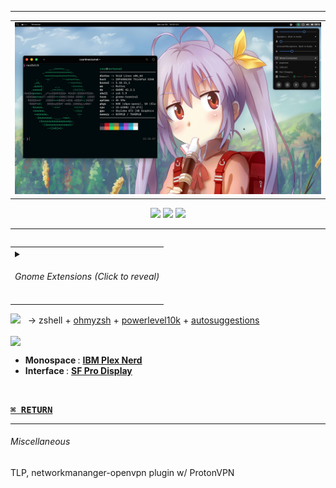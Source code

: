 ** **

<table align="center"><tr><td><img src="/images/2022-07-23-nocturnal.png" width="600"></td></tr></table>

<div align="center">
<a href="https://www.pling.com/p/1661959"><img src="https://img.shields.io/static/v1?label=GTK&message=Colloid&color=222222&labelColor=7F2B7B&style=for-the-badge&logo=gtk&logoColor=white"></a>
<a href="https://www.pling.com/p/1405756"><img src="https://img.shields.io/static/v1?label=ICONS&message=WhiteSur&color=222222&labelColor=7F2B7B&style=for-the-badge&logo=gtk&logoColor=white"></a>
<a href="https://www.pling.com/p/1690782"><img src="https://img.shields.io/static/v1?label=CURSORS&message=Phinger&color=222222&labelColor=7F2B7B&style=for-the-badge&logo=gtk&logoColor=white"></a>
</div>

** **

<table align="right">
  <tr>
  <td>
  <details>
    <summary><h6>Gnome Extensions<i> (Click to reveal)</i></h6></summary>
  <ul>
    <li><a href="https://extensions.gnome.org/extension/615/appindicator-support/">Appindicator support</a></li>
    <li><a href="https://extensions.gnome.org/extension/3499/application-volume-mixer/">Application Volume Mixer</a></li>
    <li><a href="https://extensions.gnome.org/extension/3628/arcmenu/">ArcMenu</a></li>
    <li><a href="https://extensions.gnome.org/extension/3843/just-perfection/">Just Perfection</a></li>
    <li><a href="https://extensions.gnome.org/extension/4693/rounded-system-menu-buttons/">Rounded System Menu Buttons</a></li>
    <li><a href="https://extensions.gnome.org/extension/906/sound-output-device-chooser/">Sound Input & Output Device Chooser</a></li>
    <li><a href="https://extensions.gnome.org/extension/4798/thinkpad-battery-threshold/">Thinkpad Battery Threshold</a></li>
    <li><a href="https://extensions.gnome.org/extension/19/user-themes/">User Themes</a></li>
    <li><a href="https://extensions.gnome.org/extension/3952/workspace-indicator/">Workspace indicator</a></li>
    <li><a href="https://extensions.gnome.org/extension/7/removable-drive-menu/">Removable Drive Menu</a></li>
    <li><a href="https://extensions.gnome.org/extension/2741/remove-alttab-delay-v2/">Remove Alt+Tab Delay</a></li>
    <li><a href="https://extensions.gnome.org/extension/4135/espresso/">Espresso</a></li>
    <li><a href="https://extensions.gnome.org/extension/3193/blur-my-shell/">Blur My Shell</a></li>
    <br></br>
  </ul>
  </details>
  </td>
  </tr>
</table>

<div><img src="https://img.shields.io/static/v1?label=&message=shell&color=222222&labelColor=179C7D&style=flat-square&logo=powershell&logoColor=white" height="24"> &nbsp; → zshell + <a href="https://ohmyz.sh/">ohmyzsh</a> + <a href="https://github.com/romkatv/powerlevel10k">powerlevel10k</a> + <a href="https://github.com/zsh-users/zsh-autosuggestions">autosuggestions</a></div>

<img src="https://img.shields.io/static/v1?label=&message=fonts&color=222222&labelColor=179C7D&style=flat-square&logo=adobefonts&logoColor=white" height="24" align="center"> &nbsp; 
<ul>
  <li><b>Monospace </b>: <a href="https://www.nerdfonts.com/font-downloads"><b>IBM Plex Nerd</b></a></li>
  <li><b>Interface </b>: <a href="https://www.cufonfonts.com/font/sf-pro-display"><b>SF Pro Display</b></a></li>
</ul>

</br>

<a href="https://github.com/czarhex/dotfiles#readme"><kbd><b>⌘ RETURN</b></kbd></a>
** **

<h6>Miscellaneous</h6>
TLP, networkmananger-openvpn plugin w/ ProtonVPN
